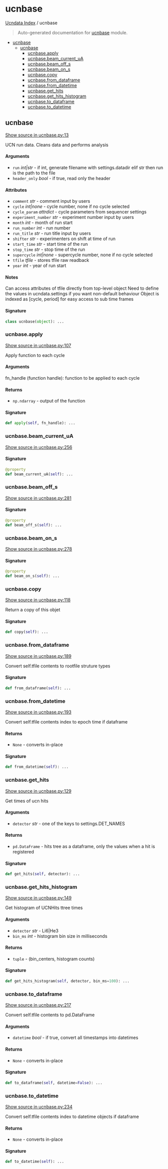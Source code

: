 # ucnbase

[Ucndata Index](./README.md#ucndata-index) / ucnbase

> Auto-generated documentation for [ucnbase](../ucnbase.py) module.

- [ucnbase](#ucnbase)
  - [ucnbase](#ucnbase-1)
    - [ucnbase.apply](#ucnbaseapply)
    - [ucnbase.beam\_current\_uA](#ucnbasebeam_current_ua)
    - [ucnbase.beam\_off\_s](#ucnbasebeam_off_s)
    - [ucnbase.beam\_on\_s](#ucnbasebeam_on_s)
    - [ucnbase.copy](#ucnbasecopy)
    - [ucnbase.from\_dataframe](#ucnbasefrom_dataframe)
    - [ucnbase.from\_datetime](#ucnbasefrom_datetime)
    - [ucnbase.get\_hits](#ucnbaseget_hits)
    - [ucnbase.get\_hits\_histogram](#ucnbaseget_hits_histogram)
    - [ucnbase.to\_dataframe](#ucnbaseto_dataframe)
    - [ucnbase.to\_datetime](#ucnbaseto_datetime)

## ucnbase

[Show source in ucnbase.py:13](../ucnbase.py#L13)

UCN run data. Cleans data and performs analysis

#### Arguments

- `run` *int|str* - if int, generate filename with settings.datadir
    elif str then run is the path to the file
- `header_only` *bool* - if true, read only the header

#### Attributes

- `comment` *str* - comment input by users
- `cycle` *int|none* - cycle number, none if no cycle selected
- `cycle_param` *attrdict* - cycle parameters from sequencer settings
- `experiment_number` *str* - experiment number input by users
- `month` *int* - month of run start
- `run_number` *int* - run number
- `run_title` *str* - run title input by users
- `shifter` *str* - experimenters on shift at time of run
- `start_time` *str* - start time of the run
- `stop_time` *str* - stop time of the run
- `supercycle` *int|none* - supercycle number, none if no cycle selected
- `tfile` *tfile* - stores tfile raw readback
- `year` *int* - year of run start

#### Notes

Can access attributes of tfile directly from top-level object
Need to define the values in ucndata.settings if you want non-default
behaviour
Object is indexed as [cycle, period] for easy access to sub time frames

#### Signature

```python
class ucnbase(object): ...
```

### ucnbase.apply

[Show source in ucnbase.py:107](../ucnbase.py#L107)

Apply function to each cycle

#### Arguments

fn_handle (function handle): function to be applied to each cycle

#### Returns

- `np.ndarray` - output of the function

#### Signature

```python
def apply(self, fn_handle): ...
```

### ucnbase.beam_current_uA

[Show source in ucnbase.py:256](../ucnbase.py#L256)

#### Signature

```python
@property
def beam_current_uA(self): ...
```

### ucnbase.beam_off_s

[Show source in ucnbase.py:281](../ucnbase.py#L281)

#### Signature

```python
@property
def beam_off_s(self): ...
```

### ucnbase.beam_on_s

[Show source in ucnbase.py:278](../ucnbase.py#L278)

#### Signature

```python
@property
def beam_on_s(self): ...
```

### ucnbase.copy

[Show source in ucnbase.py:118](../ucnbase.py#L118)

Return a copy of this objet

#### Signature

```python
def copy(self): ...
```

### ucnbase.from_dataframe

[Show source in ucnbase.py:189](../ucnbase.py#L189)

Convert self.tfile contents to rootfile struture types

#### Signature

```python
def from_dataframe(self): ...
```

### ucnbase.from_datetime

[Show source in ucnbase.py:193](../ucnbase.py#L193)

Convert self.tfile contents index to epoch time if dataframe

#### Returns

- `None` - converts in-place

#### Signature

```python
def from_datetime(self): ...
```

### ucnbase.get_hits

[Show source in ucnbase.py:129](../ucnbase.py#L129)

Get times of ucn hits

#### Arguments

- `detector` *str* - one of the keys to settings.DET_NAMES

#### Returns

- `pd.DataFrame` - hits tree as a dataframe, only the values when a hit is registered

#### Signature

```python
def get_hits(self, detector): ...
```

### ucnbase.get_hits_histogram

[Show source in ucnbase.py:149](../ucnbase.py#L149)

Get histogram of UCNHits ttree times

#### Arguments

- `detector` *str* - Li6|He3
- `bin_ms` *int* - histogram bin size in milliseconds

#### Returns

- `tuple` - (bin_centers, histogram counts)

#### Signature

```python
def get_hits_histogram(self, detector, bin_ms=100): ...
```

### ucnbase.to_dataframe

[Show source in ucnbase.py:217](../ucnbase.py#L217)

Convert self.tfile contents to pd.DataFrame

#### Arguments

- `datetime` *bool* - if true, convert all timestamps into datetimes

#### Returns

- `None` - converts in-place

#### Signature

```python
def to_dataframe(self, datetime=False): ...
```

### ucnbase.to_datetime

[Show source in ucnbase.py:234](../ucnbase.py#L234)

Convert self.tfile contents index to datetime objects if dataframe

#### Returns

- `None` - converts in-place

#### Signature

```python
def to_datetime(self): ...
```